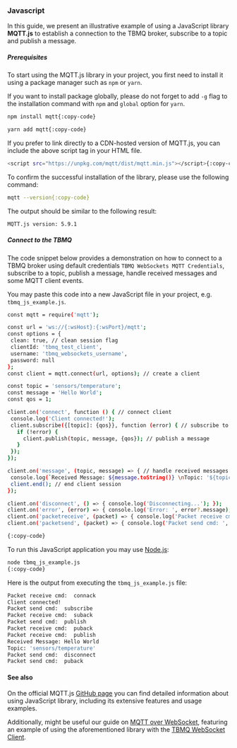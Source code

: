 ### Javascript
In this guide, we present an illustrative example of using a JavaScript library **MQTT.js** 
to establish a connection to the TBMQ broker, subscribe to a topic and publish a message.

##### Prerequisites
To start using the MQTT.js library in your project, you first need to install it using a package manager such as `npm` or `yarn`.

If you want to install package globally, please do not forget to add `-g` flag to the installation command with `npm` and `global` option for `yarn`.

```bash
npm install mqtt{:copy-code}
```

```bash
yarn add mqtt{:copy-code}
```

If you prefer to link directly to a CDN-hosted version of MQTT.js, you can include the above script tag in your HTML file.

```bash
<script src="https://unpkg.com/mqtt/dist/mqtt.min.js"></script>{:copy-code}
```

To confirm the successful installation of the library, please use the following command:

```bash
mqtt --version{:copy-code}
```

The output should be similar to the following result:

```bash
MQTT.js version: 5.9.1
```

##### Connect to the TBMQ
The code snippet below provides a demonstration on how to connect to a TBMQ broker using default credentials `TBMQ WebSockets MQTT Credentials`, subscribe to a topic, publish a message, handle received messages and some MQTT client events.

You may paste this code into a new JavaScript file in your project, e.g. `tbmq_js_example.js`. 

```bash
const mqtt = require('mqtt');

const url = 'ws://{:wsHost}:{:wsPort}/mqtt';
const options = {
 clean: true, // clean session flag
 clientId: 'tbmq_test_client',
 username: 'tbmq_websockets_username',
 password: null
};
const client = mqtt.connect(url, options); // create a client

const topic = 'sensors/temperature';
const message = 'Hello World';
const qos = 1;

client.on('connect', function () { // connect client
 console.log('Client connected!');
 client.subscribe({[topic]: {qos}}, function (error) { // subscribe to a topic
   if (!error) {
     client.publish(topic, message, {qos}); // publish a message
   }
 });
});

client.on('message', (topic, message) => { // handle received messages
 console.log(`Received Message: ${message.toString()} \nTopic: '${topic}'`);
 client.end(); // end client session
});

client.on('disconnect', () => { console.log('Disconnecting...'); });
client.on('error', (error) => { console.log('Error: ', error?.message); }); // handle errors
client.on('packetreceive', (packet) => { console.log('Packet receive cmd: ', packet.cmd); }); // handle received packet
client.on('packetsend', (packet) => { console.log('Packet send cmd: ', packet.cmd); }); // handle sent packet

{:copy-code}
```

To run this JavaScript application you may use [Node.js](https://nodejs.org/en/download/package-manager/):

```bash
node tbmq_js_example.js
{:copy-code}
```

Here is the output from executing the `tbmq_js_example.js` file:

```bash
Packet receive cmd:  connack
Client connected!
Packet send cmd:  subscribe
Packet receive cmd:  suback
Packet send cmd:  publish
Packet receive cmd:  puback
Packet receive cmd:  publish
Received Message: Hello World 
Topic: 'sensors/temperature'
Packet send cmd:  disconnect
Packet send cmd:  puback
```

#### See also
On the official MQTT.js [GitHub page](https://github.com/mqttjs/MQTT.js) you can find detailed information about using JavaScript library, including its extensive features and usage examples.

Additionally, might be useful our guide on [MQTT over WebSocket](https://thingsboard.io/docs/mqtt-broker/user-guide/mqtt-over-ws/), featuring an example of using the aforementioned library with the [TBMQ WebSocket Client](/ws-client).
